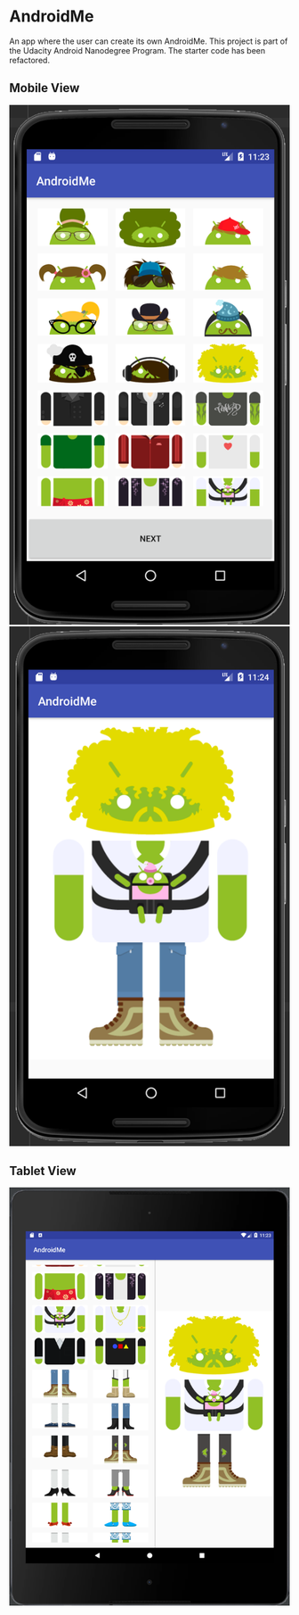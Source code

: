 # AndroidMe

An app where the user can create its own AndroidMe.
This project is part of the Udacity Android Nanodegree Program.
The starter code has been refactored.

## Mobile View
![Mobile1](https://github.com/SonyaMoisset/AndroidMe_ANDROID/blob/master/mobile-main.png)
![Mobile2](https://github.com/SonyaMoisset/AndroidMe_ANDROID/blob/master/mobile-android.png)

## Tablet View
![Tablet](https://github.com/SonyaMoisset/AndroidMe_ANDROID/blob/master/tablet.png)
